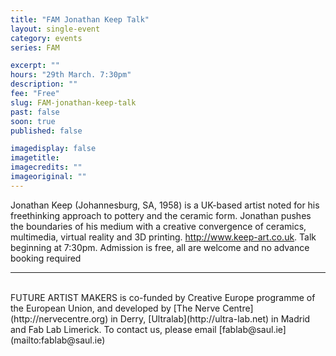 ```yaml
---
title: "FAM Jonathan Keep Talk"
layout: single-event
category: events
series: FAM

excerpt: ""
hours: "29th March. 7:30pm"
description: ""
fee: "Free"
slug: FAM-jonathan-keep-talk
past: false
soon: true
published: false

imagedisplay: false
imagetitle:
imagecredits: ""
imageoriginal: ""
---
```


Jonathan Keep (Johannesburg, SA, 1958) is a UK-based artist noted for his freethinking approach to pottery and the ceramic form. Jonathan pushes the boundaries of his medium with a creative convergence of ceramics, multimedia, virtual reality and 3D printing. http://www.keep-art.co.uk. Talk beginning at 7:30pm. Admission is free, all are welcome and no advance booking required

---
<br/>
FUTURE ARTIST MAKERS is co-funded by Creative Europe programme of the European Union, and developed by [The Nerve Centre](http://nervecentre.org) in Derry, [Ultralab](http://ultra-lab.net) in Madrid and Fab Lab Limerick. To contact us, please email [fablab@saul.ie](mailto:fablab@saul.ie)
